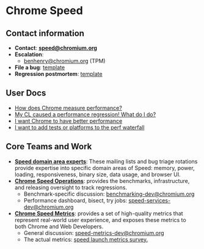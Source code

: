 # Chrome Speed

## Contact information

  * **Contact**: **speed@chromium.org**
  * **Escalation**:
    * benhenry@chromium.org (TPM)
  * **File a bug**: [template](https://bugs.chromium.org/p/chromium/issues/entry?template=Speed%20Bug)
  * **Regression postmortem**: [template](https://docs.google.com/document/d/1fvfhFNOoUL9rB0XAEe1MYefyM_9yriR1IPjdxdm7PaQ/edit?disco=AAAABKdHwCg)

## User Docs

  * [How does Chrome measure performance?](how_does_chrome_measure_performance.md)
  * [My CL caused a performance regression! What do I do?](addressing_performance_regressions.md)
  * [I want Chrome to have better performance](help_improve_performance.md)
  * [I want to add tests or platforms to the perf waterfall](adding_tests_bots.md)

## Core Teams and Work

  * **[Speed domain area experts](speed_domains.md)**: These mailing lists and
    bug triage rotations provide expertise into specific domain areas of Speed:
    memory, power, loading, responsiveness, binary size, data usage, and browser
    UI.
  * **[Chrome Speed Operations](chrome_speed_operations.md)**: provides the
    benchmarks, infrastructure, and releasing oversight to track regressions.
    <!--- TODO: General discussion: chrome-speed-operations mailing list link -->
    <!--- TODO: Tracking releases and regressions: chrome-speed-releasing mailing list link -->
    * Benchmark-specific discussion: benchmarking-dev@chromium.org
    <!--- TODO: Requests for new benchmarks: chrome-benchmarking-request mailing list link -->
    * Performance dashboard, bisect, try jobs: speed-services-dev@chromium.org
  * **[Chrome Speed Metrics](../speed_metrics/README.md)**: provides a set of high-quality metrics that represent real-world user experience, and exposes these metrics to both Chrome and Web Developers.
    * General discussion: speed-metrics-dev@chromium.org
    * The actual metrics: [speed launch metrics survey.](https://docs.google.com/document/d/1Ww487ZskJ-xBmJGwPO-XPz_QcJvw-kSNffm0nPhVpj8/edit#heading=h.2uunmi119swk)
